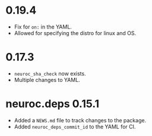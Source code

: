 # 0.19.4

* Fix for `on:` in the YAML.
* Allowed for specifying the distro for linux and OS.

# 0.17.3

* `neuroc_sha_check` now exists.
* Multiple changes to YAML.

# neuroc.deps 0.15.1

* Added a `NEWS.md` file to track changes to the package.
* Added `neuroc_deps_commit_id` to the YAML for CI.